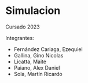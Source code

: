 # Simulacion 
Cursado 2023

Integrantes:
- Fernández Cariaga, Ezequiel
- Gallina, Gino Nicolas
- Licatta, Maite
- Paiano, Alex Daniel
- Sola, Martín Ricardo
